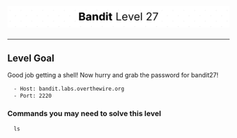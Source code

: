 # ![Bandit Level 27](https://github.com/YunusEmreAlps/Scenarios/blob/master/ctf-bandit/assets/Bandit27.png?raw=true)

---

## Level Goal

Good job getting a shell! Now hurry and grab the password for bandit27!

``` {.sh}
  - Host: bandit.labs.overthewire.org
  - Port: 2220
```

### Commands you may need to solve this level

``` {.sh}
  ls
```
